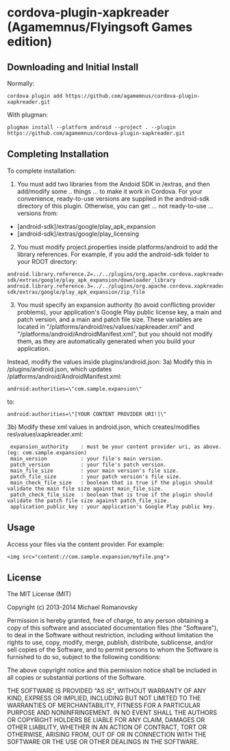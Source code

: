 cordova-plugin-xapkreader (Agamemnus/Flyingsoft Games edition)
================================================================

Downloading and Initial Install
---------------------------------

Normally:

```
cordova plugin add https://github.com/agamemnus/cordova-plugin-xapkreader.git
````

With plugman:

````
plugman install --platform android --project . --plugin https://github.com/agamemnus/cordova-plugin-xapkreader.git
````


Completing Installation
------------------------

 To complete installation:
 
 1) You must add two libraries from the Andoid SDK in /extras, and then add/modify some .. things ... to make it work in Cordova.
 For your convenience, ready-to-use versions are supplied in the android-sdk directory of this plugin.
 Otherwise, you can get ... not ready-to-use ... versions from:
  * [android-sdk]/extras/google/play_apk_expansion
  * [android-sdk]/extras/google/play_licensing
 
 2) You must modify project.properties inside platforms/android to add the library references. For example, if you add the android-sdk
 folder to your ROOT directory:

 ````
 android.library.reference.2=../../plugins/org.apache.cordova.xapkreader/android-sdk/extras/google/play_apk_expansion/downloader_library
 android.library.reference.3=../../plugins/org.apache.cordova.xapkreader/android-sdk/extras/google/play_apk_expansion/zip_file
 ````
 
 3) You must specify an expansion authority (to avoid conflicting provider problems), your application's Google Play public license key,
 a main and patch version, and a main and patch file size. These variables are located in "/platforms/android/res/values/xapkreader.xml"
 and "/platforms/android/AndroidManifest.xml", but you should not modify them, as they are automatically generated when you build your application.
 
 Instead, modify the values inside plugins/android.json:
 3a) Modify this in /plugins/android.json, which updates /platforms/android/AndroidManifest.xml:
 
 ``android:authorities=\"com.sample.expansion\"``
 
 to:
 
 ``android:authorities=\"[YOUR CONTENT PROVIDER URI!]\"``
 
 3b) Modify these xml values in android.json, which creates/modifies res\values\xapkreader.xml:
````
 expansion_authority    : must be your content provider uri, as above. (eg: com.sample.expansion)
 main_version           : your file's main version.
 patch_version          : your file's patch version.
 main_file_size         : your main version's file size.
 patch_file_size        : your patch version's file size.
 main_check_file_size   : boolean that is true if the plugin should validate the main file size against main_file_size.
 patch_check_file_size  : boolean that is true if the plugin should validate the patch file size against patch_file_size.
 application_public_key : your application's Google Play public key.
````

Usage
------

 Access your files via the content provider. For example:
 
 ``<img src="content://com.sample.expansion/myfile.png">``


License
---------

The MIT License (MIT)

Copyright (c) 2013-2014 Michael Romanovsky

Permission is hereby granted, free of charge, to any person obtaining a copy of this software and associated documentation files (the "Software"), to deal in the Software without restriction, including without limitation the rights to use, copy, modify, merge, publish, distribute, sublicense, and/or sell copies of the Software, and to permit persons to whom the Software is furnished to do so, subject to the following conditions:

The above copyright notice and this permission notice shall be included in all copies or substantial portions of the Software.

THE SOFTWARE IS PROVIDED "AS IS", WITHOUT WARRANTY OF ANY KIND, EXPRESS OR IMPLIED, INCLUDING BUT NOT LIMITED TO THE WARRANTIES OF MERCHANTABILITY, FITNESS FOR A PARTICULAR PURPOSE AND NONINFRINGEMENT. IN NO EVENT SHALL THE AUTHORS OR COPYRIGHT HOLDERS BE LIABLE FOR ANY CLAIM, DAMAGES OR OTHER LIABILITY, WHETHER IN AN ACTION OF CONTRACT, TORT OR OTHERWISE, ARISING FROM, OUT OF OR IN CONNECTION WITH THE SOFTWARE OR THE USE OR OTHER DEALINGS IN THE SOFTWARE.
